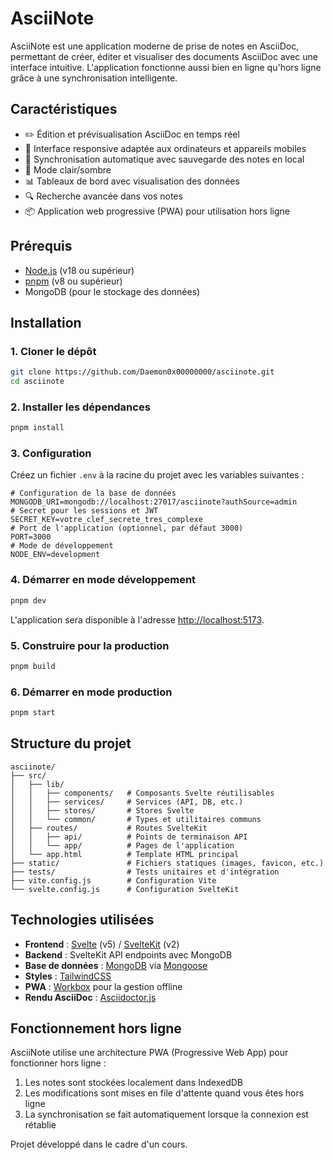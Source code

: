 # AsciiNote
AsciiNote est une application moderne de prise de notes en AsciiDoc, permettant de créer, éditer et visualiser des documents AsciiDoc avec une interface intuitive. L'application fonctionne aussi bien en ligne qu'hors ligne grâce à une synchronisation intelligente.
## Caractéristiques
- ✏️ Édition et prévisualisation AsciiDoc en temps réel
- 📱 Interface responsive adaptée aux ordinateurs et appareils mobiles
- 🔄 Synchronisation automatique avec sauvegarde des notes en local
- 🌙 Mode clair/sombre
- 📊 Tableaux de bord avec visualisation des données
- 🔍 Recherche avancée dans vos notes
- 📦 Application web progressive (PWA) pour utilisation hors ligne

## Prérequis
- [Node.js](https://nodejs.org/) (v18 ou supérieur)
- [pnpm](https://pnpm.io/) (v8 ou supérieur)
- MongoDB (pour le stockage des données)

## Installation
### 1. Cloner le dépôt
``` bash
git clone https://github.com/Daemon0x00000000/asciinote.git
cd asciinote
```
### 2. Installer les dépendances
``` bash
pnpm install
```
### 3. Configuration
Créez un fichier `.env` à la racine du projet avec les variables suivantes :
``` env
# Configuration de la base de données
MONGODB_URI=mongodb://localhost:27017/asciinote?authSource=admin
# Secret pour les sessions et JWT
SECRET_KEY=votre_clef_secrete_tres_complexe
# Port de l'application (optionnel, par défaut 3000)
PORT=3000
# Mode de développement
NODE_ENV=development
```
### 4. Démarrer en mode développement
``` bash
pnpm dev
```
L'application sera disponible à l'adresse [http://localhost:5173](http://localhost:5173).
### 5. Construire pour la production
``` bash
pnpm build
```
### 6. Démarrer en mode production
``` bash
pnpm start
```
## Structure du projet
``` 
asciinote/
├── src/
│   ├── lib/
│   │   ├── components/   # Composants Svelte réutilisables
│   │   ├── services/     # Services (API, DB, etc.)
│   │   ├── stores/       # Stores Svelte
│   │   └── common/       # Types et utilitaires communs
│   ├── routes/           # Routes SvelteKit
│   │   ├── api/          # Points de terminaison API
│   │   └── app/          # Pages de l'application
│   └── app.html          # Template HTML principal
├── static/               # Fichiers statiques (images, favicon, etc.)
├── tests/                # Tests unitaires et d'intégration
├── vite.config.js        # Configuration Vite
└── svelte.config.js      # Configuration SvelteKit
```
## Technologies utilisées
- **Frontend** : [Svelte](https://svelte.dev/) (v5) / [SvelteKit](https://kit.svelte.dev/) (v2)
- **Backend** : SvelteKit API endpoints avec MongoDB
- **Base de données** : [MongoDB](https://www.mongodb.com/) via [Mongoose](https://mongoosejs.com/)
- **Styles** : [TailwindCSS](https://tailwindcss.com/)
- **PWA** : [Workbox](https://developers.google.com/web/tools/workbox) pour la gestion offline
- **Rendu AsciiDoc** : [Asciidoctor.js](https://github.com/asciidoctor/asciidoctor.js)

## Fonctionnement hors ligne
AsciiNote utilise une architecture PWA (Progressive Web App) pour fonctionner hors ligne :
1. Les notes sont stockées localement dans IndexedDB
2. Les modifications sont mises en file d'attente quand vous êtes hors ligne
3. La synchronisation se fait automatiquement lorsque la connexion est rétablie

Projet développé dans le cadre d'un cours.
